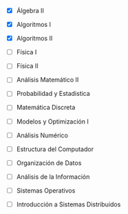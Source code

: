 - [x] Álgebra II
- [x] Algoritmos I
- [x] Algoritmos II
- [ ] Física I
- [ ] Física II
- [ ] Análisis Matemático II
- [ ] Probabilidad y Estadistica
- [ ] Matemática Discreta
- [ ] Modelos y Optimización I
- [ ] Análisis Numérico
- [ ] Estructura del Computador
- [ ] Organización de Datos
- [ ] Análisis de la Información
- [ ] Sistemas Operativos
- [ ] Introducción a Sistemas Distribuidos

